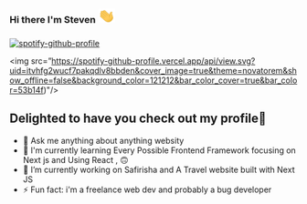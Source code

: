 ### Hi there I'm Steven <img src="https://raw.githubusercontent.com/K-Kelvin/K-Kelvin/master/extras/wave.gif" width="30px" height="25px">

### 

[![spotify-github-profile](https://spotify-github-profile.vercel.app/api/view?uid=itvhfg2wucf7pakqdlv8bbden&cover_image=true&theme=novatorem&show_offline=false&background_color=121212&bar_color=53b14f&bar_color_cover=false)](https://github.com/kittinan/spotify-github-profile)

<img src=”https://spotify-github-profile.vercel.app/api/view.svg?uid=itvhfg2wucf7pakqdlv8bbden&cover_image=true&theme=novatorem&show_offline=false&background_color=121212&bar_color_cover=true&bar_color=53b14f)"/>

<p>
<a href=”https://spotify-github-profile.vercel.app/api/view?uid=itvhfg2wucf7pakqdlv8bbden&cover_image=true&theme=novatorem&show_offline=false&background_color=121212&bar_color=53b14f&bar_color_cover=false)">

</a>
</p>

**Delighted to have you check out my profile**🙂
---
- 💬 Ask me anything about anything websity
- 🌟 I'm currently learning Every Possible Frontend Framework focusing on Next js and Using React , 🙃
- 🔭 I’m currently working on Safirisha and A Travel website built with Next JS
- ⚡ Fun fact: i'm a freelance web dev and probably a bug developer <br>

<!--
**king-kanda/king-kanda** is a ✨ _special_ ✨ repository because its `README.md` (this file) appears on your GitHub profile.

Here are some ideas to get you started:

- 🔭 I’m currently working on ...
- 🌱 I’m currently learning ...
- 👯 I’m looking to collaborate on ...
- 🤔 I’m looking for help with ...
- 💬 Ask me about ...
- 📫 How to reach me: ...
- 😄 Pronouns: ...
- ⚡ Fun fact: ...
-->
